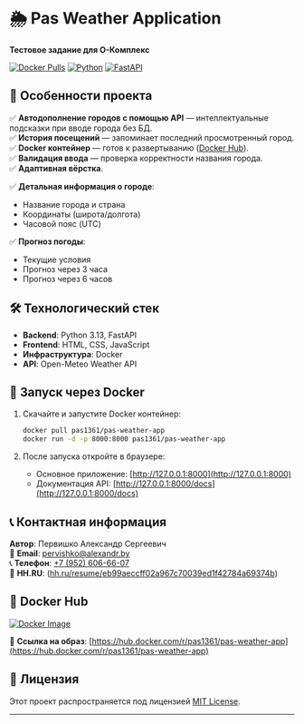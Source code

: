 # 🌦️ Pas Weather Application

**Тестовое задание для О-Комплекс**

[![Docker Pulls](https://img.shields.io/docker/pulls/pas1361/pas-weather-app?style=flat-square)](https://hub.docker.com/r/pas1361/pas-weather-app)
[![Python](https://img.shields.io/badge/Python-3.9+-blue?style=flat-square)](https://python.org)
[![FastAPI](https://img.shields.io/badge/Framework-FastAPI-green?style=flat-square)](https://fastapi.tiangolo.com)

## 🚀 Особенности проекта

✅ **Автодополнение городов с помощью API** — интеллектуальные подсказки при вводе города без БД.  
✅ **История посещений** — запоминает последний просмотренный город.  
✅ **Docker контейнер** — готов к развертыванию ([Docker Hub](https://hub.docker.com/r/pas1361/pas-weather-app)).  
✅ **Валидация ввода** — проверка корректности названия города.  
✅ **Адаптивная вёрстка**. 

✅ **Детальная информация о городе**:
   - Название города и страна
   - Координаты (широта/долгота)
   - Часовой пояс (UTC)
     
✅ **Прогноз погоды**:
   - Текущие условия
   - Прогноз через 3 часа
   - Прогноз через 6 часов

## 🛠️ Технологический стек

- **Backend**: Python 3.13, FastAPI
- **Frontend**: HTML, CSS, JavaScript
- **Инфраструктура**: Docker
- **API**: Open-Meteo Weather API

## 🐳 Запуск через Docker

1. Скачайте и запустите Docker контейнер:

    ```bash
    docker pull pas1361/pas-weather-app
    docker run -d -p 8000:8000 pas1361/pas-weather-app
    ```

2. После запуска откройте в браузере:

   - Основное приложение: [http://127.0.0.1:8000](http://127.0.0.1:8000)
   - Документация API: [http://127.0.0.1:8000/docs](http://127.0.0.1:8000/docs)


## 📞 Контактная информация

**Автор**: Первишко Александр Сергеевич  
📧 **Email**: [pervishko@alexandr.by](mailto:pervishko@alexandr.by)  
📞 **Телефон**: [+7 (952) 606-66-07](tel:+79526066607)  
💼 **HH.RU**: ([hh.ru/resume/eb99aeccff02a967c70039ed1f42784a69374b](https://leningradskaya.hh.ru/resume/eb99aeccff02a967c70039ed1f42784a69374b))

## 🐳 Docker Hub

[![Docker Image](https://img.shields.io/badge/Docker%20Image-pas1361/pas--weather--app-2496ED?style=for-the-badge&logo=docker)](https://hub.docker.com/r/pas1361/pas-weather-app)

🔗 **Ссылка на образ**: [https://hub.docker.com/r/pas1361/pas-weather-app](https://hub.docker.com/r/pas1361/pas-weather-app)

## 📜 Лицензия

Этот проект распространяется под лицензией [MIT License](LICENSE).

---
